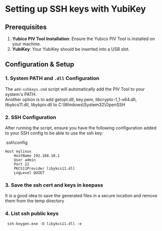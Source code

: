 # Setting up SSH keys with YubiKey 


## Prerequisites

1. **Yubico PIV Tool Installation**: Ensure the Yubico PIV Tool is installed on your machine.
2. **YubiKey**: Your YubiKey should be inserted into a USB slot.

## Configuration & Setup

### 1. System PATH and `.dll` Configuration

The `add-sshkeys.cmd` script will automatically add the PIV Tool to your system's PATH.    
Another option is to add getopt.dll, key.pem, libcrypto-1_1-x64.dll, libykcs11.dll, libykpiv.dll to C:\Windows\System32\OpenSSH

### 2. SSH Configuration

After running the script, ensure you have the following configuration added to your SSH config to be able to use the ssh key:  

.ssh\config
```plaintext
Host mylinux
    HostName 192.168.10.1
    User admin
    Port 22
    PKCS11Provider libykcs11.dll
    LogLevel QUIET

```

### 3. Save the ssh cert and keys in keepass
It is a good idea to save the generated files in a secure location and remove them from the temp directory

### 4. List ssh public keys
```plaintext
 ssh-keygen.exe -D libykcs11.dll -e
```
